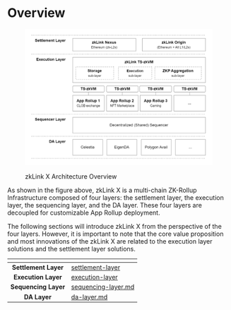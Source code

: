 # Overview

<figure><img src="../.gitbook/assets/figure1 (1).png" alt="zkLink Protocol Architecture Overview "><figcaption><p>zkLink X Architecture Overview </p></figcaption></figure>

As shown in the figure above, zkLink X is a multi-chain ZK-Rollup Infrastructure composed of four layers: the settlement layer, the execution layer, the sequencing layer, and the DA layer. These four layers are decoupled for customizable App Rollup deployment.

The following sections will introduce zkLink X from the perspective of the four layers. However, it is important to note that the core value proposition and most innovations of the zkLink X are related to the execution layer solutions and the settlement layer solutions.

<table data-view="cards"><thead><tr><th align="center"></th><th data-hidden data-card-target data-type="content-ref"></th></tr></thead><tbody><tr><td align="center"><strong>Settlement Layer</strong></td><td><a href="settlement-layer/">settlement-layer</a></td></tr><tr><td align="center"><strong>Execution Layer</strong></td><td><a href="execution-layer/">execution-layer</a></td></tr><tr><td align="center"><strong>Sequencing Layer</strong></td><td><a href="sequencing-layer.md">sequencing-layer.md</a></td></tr><tr><td align="center"><strong>DA Layer</strong></td><td><a href="da-layer.md">da-layer.md</a></td></tr></tbody></table>

